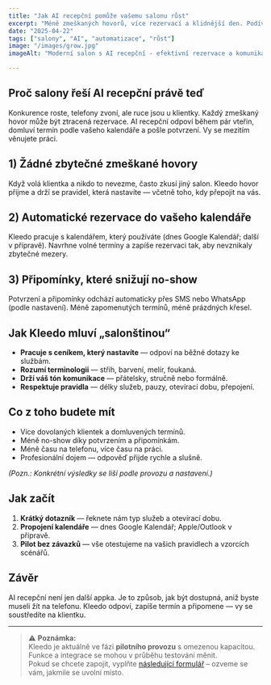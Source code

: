 ```yaml
---
title: "Jak AI recepční pomůže vašemu salonu růst"
excerpt: "Méně zmeškaných hovorů, více rezervací a klidnější den. Podívejte se, jak AI recepční zjednoduší provoz salonu."
date: "2025-04-22"
tags: ["salony", "AI", "automatizace", "růst"]
image: "/images/grow.jpg"
imageAlt: "Moderní salon s AI recepční - efektivní rezervace a komunikace"

---
```



## Proč salony řeší AI recepční právě teď

Konkurence roste, telefony zvoní, ale ruce jsou u klientky. Každý zmeškaný hovor může být ztracená rezervace. AI recepční odpoví během pár vteřin, domluví termín podle vašeho kalendáře a pošle potvrzení. Vy se mezitím věnujete práci.



## 1) Žádné zbytečné zmeškané hovory
Když volá klientka a nikdo to nevezme, často zkusí jiný salon. Kleedo hovor přijme a drží se pravidel, která nastavíte — včetně toho, kdy přepojit na vás.

## 2) Automatické rezervace do vašeho kalendáře
Kleedo pracuje s kalendářem, který používáte (dnes Google Kalendář; další v přípravě). Navrhne volné termíny a zapíše rezervaci tak, aby nevznikaly zbytečné mezery.

## 3) Připomínky, které snižují no-show
Potvrzení a připomínky odchází automaticky přes SMS nebo WhatsApp (podle nastavení). Méně zapomenutých termínů, méně prázdných křesel.



## Jak Kleedo mluví „salonštinou“
- **Pracuje s ceníkem, který nastavíte** — odpoví na běžné dotazy ke službám.
- **Rozumí terminologii** — střih, barvení, melír, foukaná.
- **Drží váš tón komunikace** — přátelsky, stručně nebo formálně.
- **Respektuje pravidla** — délky služeb, pauzy, otevírací dobu, přepojení.



## Co z toho budete mít
- Více dovolaných klientek a domluvených termínů.
- Méně no-show díky potvrzením a připomínkám.
- Méně času na telefonu, více času na práci.
- Profesionální dojem — odpověď přijde rychle a slušně.

*(Pozn.: Konkrétní výsledky se liší podle provozu a nastavení.)*



## Jak začít
1. **Krátký dotazník** — řeknete nám typ služeb a otevírací dobu.
2. **Propojení kalendáře** — dnes Google Kalendář; Apple/Outlook v přípravě.
3. **Pilot bez závazků** — vše otestujeme na vašich pravidlech a vzorcích scénářů.



## Závěr
AI recepční není jen další appka. Je to způsob, jak být dostupná, aniž byste museli žít na telefonu. Kleedo odpoví, zapíše termín a připomene — vy se soustředíte na klientku.

---

> ⚠️ **Poznámka:**  
> Kleedo je aktuálně ve fázi **pilotního provozu** s omezenou kapacitou.  
> Funkce a integrace se mohou v průběhu testování měnit.  
> Pokud se chcete zapojit, vyplňte [následující formulář](/demo) – ozveme se vám, jakmile se uvolní místo.